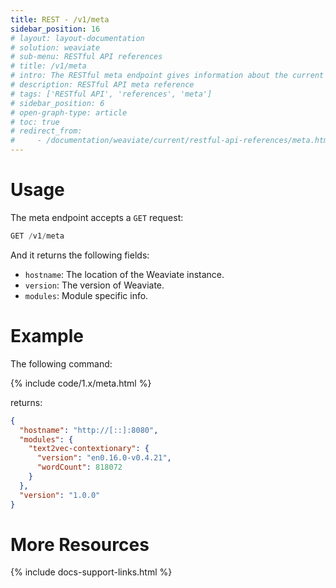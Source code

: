 ```yaml
---
title: REST - /v1/meta
sidebar_position: 16
# layout: layout-documentation
# solution: weaviate
# sub-menu: RESTful API references
# title: /v1/meta
# intro: The RESTful meta endpoint gives information about the current Weaviate instance. It can be used to learn about your current Weaviate instance and to provide information to another Weaviate instances that wants to interact with the current instance.
# description: RESTful API meta reference
# tags: ['RESTful API', 'references', 'meta']
# sidebar_position: 6
# open-graph-type: article
# toc: true
# redirect_from:
#     - /documentation/weaviate/current/restful-api-references/meta.html
---
```


# Usage

The meta endpoint accepts a `GET` request:

```js
GET /v1/meta
```

And it returns the following fields:
- `hostname`: The location of the Weaviate instance.
- `version`: The version of Weaviate.
- `modules`: Module specific info.
  
# Example
The following command:

{% include code/1.x/meta.html %}

returns:

```json
{
  "hostname": "http://[::]:8080",
  "modules": {
    "text2vec-contextionary": {
      "version": "en0.16.0-v0.4.21",
      "wordCount": 818072
    }
  },
  "version": "1.0.0"
}
```

# More Resources

{% include docs-support-links.html %}
